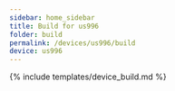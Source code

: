 ```yaml
---
sidebar: home_sidebar
title: Build for us996
folder: build
permalink: /devices/us996/build
device: us996
---
```

{% include templates/device_build.md %}
